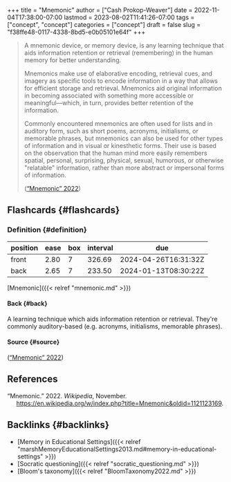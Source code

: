 +++
title = "Mnemonic"
author = ["Cash Prokop-Weaver"]
date = 2022-11-04T17:38:00-07:00
lastmod = 2023-08-02T11:41:26-07:00
tags = ["concept", "concept"]
categories = ["concept"]
draft = false
slug = "f38ffe48-0117-4338-8bd5-e0b05101e64f"
+++

> A mnemonic device, or memory device, is any learning technique that aids information retention or retrieval (remembering) in the human memory for better understanding.
>
> Mnemonics make use of elaborative encoding, retrieval cues, and imagery as specific tools to encode information in a way that allows for efficient storage and retrieval. Mnemonics aid original information in becoming associated with something more accessible or meaningful—which, in turn, provides better retention of the information.
>
> Commonly encountered mnemonics are often used for lists and in auditory form, such as short poems, acronyms, initialisms, or memorable phrases, but mnemonics can also be used for other types of information and in visual or kinesthetic forms. Their use is based on the observation that the human mind more easily remembers spatial, personal, surprising, physical, sexual, humorous, or otherwise "relatable" information, rather than more abstract or impersonal forms of information.
>
> (<a href="#citeproc_bib_item_1">“Mnemonic” 2022</a>)


## Flashcards {#flashcards}


### Definition {#definition}

| position | ease | box | interval | due                  |
|----------|------|-----|----------|----------------------|
| front    | 2.80 | 7   | 326.69   | 2024-04-26T16:31:32Z |
| back     | 2.65 | 7   | 233.50   | 2024-01-13T08:30:22Z |

[Mnemonic]({{< relref "mnemonic.md" >}})


#### Back {#back}

A learning technique which aids information retention or retrieval. They're commonly auditory-based (e.g. acronyms, initialisms, memorable phrases).


#### Source {#source}

(<a href="#citeproc_bib_item_1">“Mnemonic” 2022</a>)

## References

<style>.csl-entry{text-indent: -1.5em; margin-left: 1.5em;}</style><div class="csl-bib-body">
  <div class="csl-entry"><a id="citeproc_bib_item_1"></a>“Mnemonic.” 2022. <i>Wikipedia</i>, November. <a href="https://en.wikipedia.org/w/index.php?title=Mnemonic&oldid=1121123169">https://en.wikipedia.org/w/index.php?title=Mnemonic&#38;oldid=1121123169</a>.</div>
</div>


## Backlinks {#backlinks}

-   [Memory in Educational Settings]({{< relref "marshMemoryEducationalSettings2013.md#memory-in-educational-settings" >}})
-   [Socratic questioning]({{< relref "socratic_questioning.md" >}})
-   [Bloom's taxonomy]({{< relref "BloomTaxonomy2022.md" >}})
